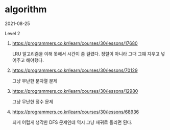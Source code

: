 # algorithm

2021-08-25

Level 2

1. https://programmers.co.kr/learn/courses/30/lessons/17680

   LRU 알고리즘을 이해 못해서 시간이 좀 걸렸다. 정렬이 아니라 그때 그떄 지우고 넣어주고 해야했다.

2. https://programmers.co.kr/learn/courses/30/lessons/70129

   그냥 무난한 문자열 문제

3. https://programmers.co.kr/learn/courses/30/lessons/12980

   그냥 무난한 정수 문제

4. https://programmers.co.kr/learn/courses/30/lessons/68936

   되게 어렵게 생각한 DFS 문제인데 역시 그냥 재귀로 돌리면 된다.